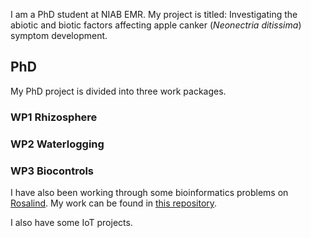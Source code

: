 I am a PhD student at NIAB EMR. My project is titled: Investigating the abiotic and biotic factors affecting apple canker (_Neonectria ditissima_) symptom development.

## PhD
My PhD project is divided into three work packages.

### WP1 Rhizosphere

### WP2 Waterlogging

### WP3 Biocontrols


I have also been working through some bioinformatics problems on [Rosalind](http://rosalind.info/about/). My work can be found in [this repository](rosalind).

I also have some IoT projects.
